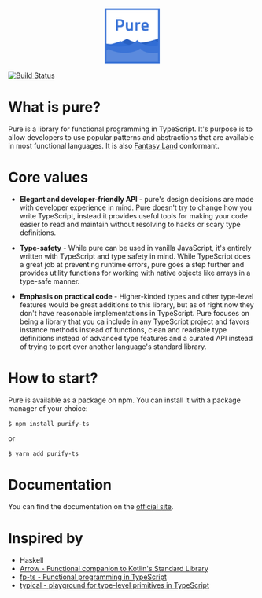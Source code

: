 <h3 align="center">
  <img align="center" src="assets/logo.png" alt="Pure logo" width="112" />
</h3

<p align="center">
    <a href="https://travis-ci.org/gigobyte/pure">
      <img src="https://travis-ci.org/gigobyte/pure.svg?branch=master" alt="Build Status">
    </a>
</p>

# What is pure?

Pure is a library for functional programming in TypeScript.
It's purpose is to allow developers to use popular patterns and abstractions that are available in most functional languages.
It is also <a href="https://github.com/fantasyland/fantasy-land">Fantasy Land</a> conformant.

# Core values

* **Elegant and developer-friendly API** - pure's design decisions are made with developer experience in mind. Pure doesn't try to change how you write TypeScript, instead it provides useful tools for making your code easier to read and maintain without resolving to hacks or scary type definitions.

* **Type-safety** - While pure can be used in vanilla JavaScript, it's entirely written with TypeScript and type safety in mind. While TypeScript does a great job at preventing runtime errors, pure goes a step further and provides utility functions for working with native objects like arrays in a type-safe manner.

* **Emphasis on practical code** - Higher-kinded types and other type-level features would be great additions to this library, but as of right now they don't have reasonable implementations in TypeScript. Pure focuses on being a library that you ca include in any TypeScript project and favors instance methods instead of functions, clean and readable type definitions instead of advanced type features and a curated API instead of trying to port over another language's standard library.

# How to start?

Pure is available as a package on npm. You can install it with a package manager of your choice:

```
$ npm install purify-ts
```
or
```
$ yarn add purify-ts
```

# Documentation

You can find the documentation on the [official site](https://gigobyte.github.io/pure/).

# Inspired by

* Haskell
* [Arrow - Functional companion to Kotlin's Standard Library](http://arrow-kt.io/)
* [fp-ts - Functional programming in TypeScript](https://github.com/gcanti/fp-ts)
* [typical - playground for type-level primitives in TypeScript](https://github.com/tycho01/typical/)
